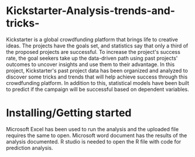 # Kickstarter-Analysis-trends-and-tricks-

   Kickstarter is a global crowdfunding platform that brings life to creative ideas. The projects have the goals set, and statistics say that only a third of the proposed projects are successful. To increase the project's success rate, the goal seekers take up the data-driven path using past projects' outcomes to uncover insights and use them to their advantage. In this project, Kickstarter's past project data has been organized and analyzed to discover some tricks and trends that will help achieve success through this crowdfunding platform. In addition to this, statistical models have been built to predict if the campaign will be successful based on dependent variables.
   
# Installing/Getting started
 
Microsoft Excel has been used to run the analysis and the uploaded file requires the same to open.
Microsoft word document has the results of the analysis documented.
R studio is needed to open the R file with code for prediction analysis.

